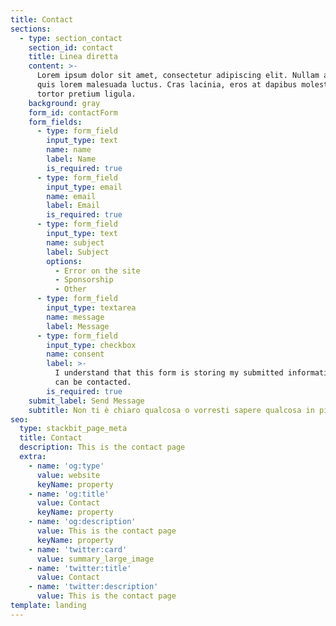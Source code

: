 ```yaml
---
title: Contact
sections:
  - type: section_contact
    section_id: contact
    title: Linea diretta
    content: >-
      Lorem ipsum dolor sit amet, consectetur adipiscing elit. Nullam a metus
      quis lorem malesuada luctus. Cras lacinia, eros at dapibus molestie, risus
      tortor pretium ligula.
    background: gray
    form_id: contactForm
    form_fields:
      - type: form_field
        input_type: text
        name: name
        label: Name
        is_required: true
      - type: form_field
        input_type: email
        name: email
        label: Email
        is_required: true
      - type: form_field
        input_type: text
        name: subject
        label: Subject
        options:
          - Error on the site
          - Sponsorship
          - Other
      - type: form_field
        input_type: textarea
        name: message
        label: Message
      - type: form_field
        input_type: checkbox
        name: consent
        label: >-
          I understand that this form is storing my submitted information so I
          can be contacted.
        is_required: true
    submit_label: Send Message
    subtitle: Non ti è chiaro qualcosa o vorresti sapere qualcosa in più?
seo:
  type: stackbit_page_meta
  title: Contact
  description: This is the contact page
  extra:
    - name: 'og:type'
      value: website
      keyName: property
    - name: 'og:title'
      value: Contact
      keyName: property
    - name: 'og:description'
      value: This is the contact page
      keyName: property
    - name: 'twitter:card'
      value: summary_large_image
    - name: 'twitter:title'
      value: Contact
    - name: 'twitter:description'
      value: This is the contact page
template: landing
---
```

